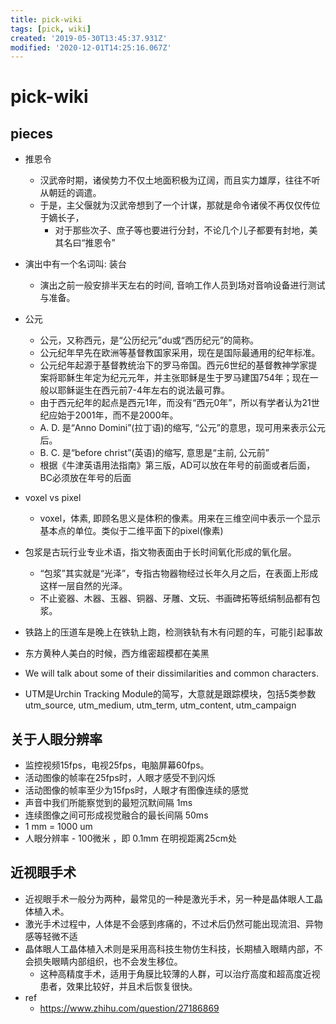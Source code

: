 ```yaml
---
title: pick-wiki
tags: [pick, wiki]
created: '2019-05-30T13:45:37.931Z'
modified: '2020-12-01T14:25:16.067Z'
---
```


# pick-wiki

## pieces

 

- 推恩令
  - 汉武帝时期，诸侯势力不仅土地面积极为辽阔，而且实力雄厚，往往不听从朝廷的调遣。
  - 于是，主父偃就为汉武帝想到了一个计谋，那就是命令诸侯不再仅仅传位于嫡长子，
    - 对于那些次子、庶子等也要进行分封，不论几个儿子都要有封地，美其名曰“推恩令”

- 演出中有一个名词叫: 装台
  - 演出之前一般安排半天左右的时间, 音响工作人员到场对音响设备进行测试与准备。

- 公元
  - 公元，又称西元，是“公历纪元”du或“西历纪元”的简称。
  - 公元纪年早先在欧洲等基督教国家采用，现在是国际最通用的纪年标准。
  - 公元纪年起源于基督教统治下的罗马帝国。西元6世纪的基督教神学家提案将耶稣生年定为纪元元年，并主张耶稣是生于罗马建国754年；现在一般以耶稣诞生在西元前7-4年左右的说法最可靠。
  - 由于西元纪年的起点是西元1年，而没有“西元0年”，所以有学者认为21世纪应始于2001年，而不是2000年。
  - A. D. 是“Anno Domini”(拉丁语)的缩写, “公元”的意思，现可用来表示公元后。
  - B. C. 是“before christ”(英语)的缩写, 意思是“主前, 公元前”
  - 根据《牛津英语用法指南》第三版，AD可以放在年号的前面或者后面，BC必须放在年号的后面

- voxel vs pixel
  - voxel，体素, 即顾名思义是体积的像素。用来在三维空间中表示一个显示基本点的单位。类似于二维平面下的pixel(像素)
- 包浆是古玩行业专业术语，指文物表面由于长时间氧化形成的氧化层。
  - “包浆”其实就是“光泽”，专指古物器物经过长年久月之后，在表面上形成这样一层自然的光泽。
  - 不止瓷器、木器、玉器、铜器、牙雕、文玩、书画碑拓等纸绢制品都有包浆。
- 铁路上的压道车是晚上在铁轨上跑，检测铁轨有木有问题的车，可能引起事故
- 东方黄种人美白的时候，西方维密超模都在美黑
- We will talk about some of their dissimilarities and common characters.
- UTM是Urchin Tracking Module的简写，大意就是跟踪模块，包括5类参数utm_source, utm_medium, utm_term, utm_content, utm_campaign

## 关于人眼分辨率

- 监控视频15fps，电视25fps，电脑屏幕60fps。
- 活动图像的帧率在25fps时，人眼才感受不到闪烁
- 活动图像的帧率至少为15fps时，人眼才有图像连续的感觉
- 声音中我们所能察觉到的最短沉默间隔 1ms
- 连续图像之间可形成视觉融合的最长间隔 50ms
- 1 mm = 1000 um
- 人眼分辨率 - 100微米 ，即 0.1mm 在明视距离25cm处

## 近视眼手术

- 近视眼手术一般分为两种，最常见的一种是激光手术，另一种是晶体眼人工晶体植入术。
- 激光手术过程中，人体是不会感到疼痛的，不过术后仍然可能出现流泪、异物感等轻微不适
- 晶体眼人工晶体植入术则是采用高科技生物仿生科技，长期植入眼睛内部，不会损失眼睛内部组织，也不会发生移位。
  - 这种高精度手术，适用于角膜比较薄的人群，可以治疗高度和超高度近视患者，效果比较好，并且术后恢复很快。
- ref
  - https://www.zhihu.com/question/27186869
